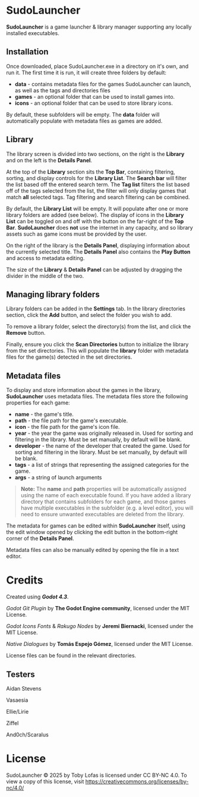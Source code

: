 # SudoLauncher

**SudoLauncher** is a game launcher & library manager supporting any locally installed executables. 

## Installation

Once downloaded, place SudoLauncher.exe in a directory on it's own, and run it. 
The first time it is run, it will create three folders by default:

- **data** - contains metadata files for the games SudoLauncher can launch, as well as the tags and directories files
- **games** - an optional folder that can be used to install games into.
- **icons** - an optional folder that can be used to store library icons.

By default, these subfolders will be empty. The **data** folder will automatically populate with metadata files as games are added.

## Library

The library screen is divided into two sections, on the right is the **Library** and on the left is the **Details Panel**.

At the top of the **Library** section sits the **Top Bar**, containing filtering, sorting, and display controls for the **Library List**. The **Search bar** will filter the list based off the entered search term. The **Tag list** filters the list based off of the tags selected from the list, the filter will only display games that match **all** selected tags. Tag filtering and search filtering can be combined.

By default, the **Library List** will be empty. It will populate after one or more library folders are added (see below).  The display of icons in the **Library List** can be toggled on and off with the button on the far-right of the **Top Bar**. **SudoLauncher** does **not** use the internet in any capacity, and so library assets such as game icons must be provided by the user.

On the right of the library is the **Details Panel**, displaying information about the currently selected title. The **Details Panel** also contains the **Play Button** and access to metadata editing.

The size of the **Library** & **Details Panel** can be adjusted by dragging the divider in the middle of the two.


## Managing library folders

Library folders can be added in the **Settings** tab. In the library directories section, click the **Add** button, and select the folder you wish to add.

To remove a library folder, select the directory(s) from the list, and click the **Remove** button.

Finally, ensure you click the **Scan Directories** button to initialize the library from the set directories. This will populate the **library** folder with metadata files for the game(s) detected in the set directories.

## Metadata files

To display and store information about the games in the library, **SudoLauncher** uses metadata files. The metadata files store the following properties for each game:
- **name** - the game's title.
- **path** - the file path for the game's executable.
- **icon** - the file path for the game's icon file.
- **year** - the year the game was originally released in. Used for sorting and filtering in the library. Must be set manually, by default will be blank.
- **developer** - the name of the developer that created the game. Used for sorting and filtering in the library. Must be set manually, by default will be blank.
- **tags** - a list of strings that representing the assigned categories for the game.
- **args** - a string of launch arguments

> **Note:** The **name** and **path** properties will be automatically assigned using the name of each executable found. If you have added a library directory that contains subfolders for each game, and those games have multiple executables in the subfolder (e.g. a level editor), you will need to ensure unwanted executables are deleted from the library.

The metadata for games can be edited within **SudoLauncher** itself, using the edit window opened by clicking the edit button in the bottom-right corner of the **Details Panel**.

Metadata files can also be manually edited by opening the file in a text editor.

# Credits
Created using ***Godot 4.3***.

*Godot Git Plugin* by **The Godot Engine community**, licensed under the MIT License.

*Godot Icons Fonts* & *Rakugo Nodes* by **Jeremi Biernacki**, licensed under the MIT License.

*Native Dialogues* by **Tomás Espejo Gómez**, licensed under the MIT License.

License files can be found in the relevant directories.

## Testers
Aidan Stevens

Vasaesia

Ellie/Lirie

Ziffel

And0ch/Scaralus

# License
SudoLauncher © 2025 by Toby Lofas is licensed under CC BY-NC 4.0. To view a copy of this license, visit https://creativecommons.org/licenses/by-nc/4.0/ 

